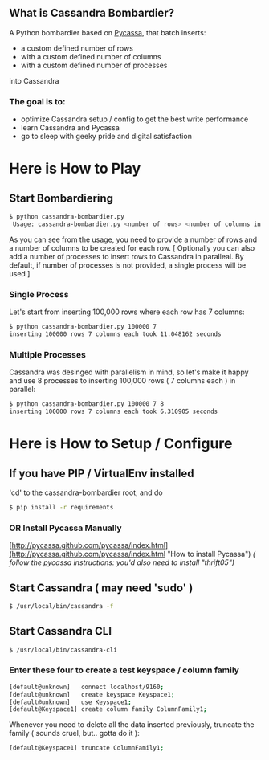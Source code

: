## What is Cassandra Bombardier?

A Python bombardier based on [Pycassa](http://pycassa.github.com/pycassa/index.html "Pycassa"), that batch inserts:

  + a custom defined number of rows
  + with a custom defined number of columns
  + with a custom defined number of processes

into Cassandra
  
### The goal is to: 
  
  + optimize Cassandra setup / config to get the best write performance
  + learn Cassandra and Pycassa
  + go to sleep with geeky pride and digital satisfaction

# Here is How to Play

## Start Bombardiering

```bash
$ python cassandra-bombardier.py
 Usage: cassandra-bombardier.py <number of rows> <number of columns in a single row> [<number of processes>]
```

As you can see from the usage, you need to provide a number of rows and a number of columns to be created for each row.
[ Optionally you can also add a number of processes to insert rows to Cassandra in paralleal. By default, if number of processes is not provided, a single process will be used ]

### Single Process

Let's start from inserting 100,000 rows where each row has 7 columns:

```bash
$ python cassandra-bombardier.py 100000 7
inserting 100000 rows 7 columns each took 11.048162 seconds
```

### Multiple Processes

Cassandra was desinged with parallelism in mind, so let's make it happy and use 8 processes to inserting 100,000 rows ( 7 columns each ) in parallel:

```bash
$ python cassandra-bombardier.py 100000 7 8
inserting 100000 rows 7 columns each took 6.310905 seconds
```

# Here is How to Setup / Configure

## If you have PIP / VirtualEnv installed

'cd' to the cassandra-bombardier root, and do

```bash
$ pip install -r requirements
```

### OR Install Pycassa Manually

[http://pycassa.github.com/pycassa/index.html](http://pycassa.github.com/pycassa/index.html "How to install Pycassa")
_( follow the pycassa instructions: you'd also need to install "thrift05")_

## Start Cassandra ( may need 'sudo' )

```bash
$ /usr/local/bin/cassandra -f
```

## Start Cassandra CLI

```bash
$ /usr/local/bin/cassandra-cli
```

### Enter these four to create a test keyspace / column family

```bash
[default@unknown]   connect localhost/9160;
[default@unknown]   create keyspace Keyspace1;
[default@unknown]   use Keyspace1;
[default@Keyspace1] create column family ColumnFamily1;
```

Whenever you need to delete all the data inserted previously, truncate the family ( sounds cruel, but.. gotta do it ):

```bash
[default@Keyspace1] truncate ColumnFamily1;
```


